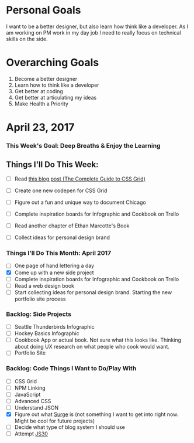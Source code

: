 Personal Goals
==============

I want to be a better designer, but also learn how think like a developer. As I am working on PM work in my day job I need to really focus on technical skills on the side.

# Overarching Goals
1. Become a better designer
2. Learn how to think like a developer
3. Get better at coding
4. Get better at articulating my ideas
5. Make Health a Priority

# April 23, 2017

### This Week's Goal: Deep Breaths &amp; Enjoy the Learning

## Things I'll Do This Week:
- [ ] Read [this blog post (The Complete Guide to CSS Grid)](https://css-tricks.com/snippets/css/complete-guide-grid)
- [ ] Create one new codepen for CSS Grid
- [ ] Figure out a fun and unique way to document Chicago
- [ ] Complete inspiration boards for Infographic and Cookbook on Trello
- [ ] Read another chapter of Ethan Marcotte's Book
- [ ] Collect ideas for personal design brand


### Things I'll Do This Month: April 2017

- [ ] One page of hand lettering a day
- [x] Come up with a new side project
- [ ] Complete inspiration boards for Infographic and Cookbook on Trello
- [ ] Read a web design book
- [ ] Start collecting ideas for personal design brand. Starting the new portfolio site process

### Backlog: Side Projects
- [ ] Seattle Thunderbirds Infographic
- [ ] Hockey Basics Infographic
- [ ] Cookbook App or actual book. Not sure what this looks like. Thinking about doing UX research on what people who cook would want.
- [ ] Portfolio Site

### Backlog: Code Things I Want to Do/Play With
- [ ] CSS Grid
- [ ] NPM Linking
- [ ] JavaScript
- [ ] Advanced CSS
- [ ] Understand JSON
- [x] Figure out what [Surge](http://surge.sh/) is (not something I want to get into right now. Might be cool for future projects)
- [ ] Decide what type of blog system I should use
- [ ] Attempt [JS30](https://javascript30.com/)

